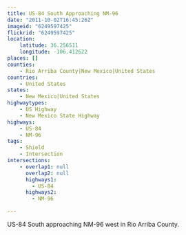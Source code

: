 ```yaml
---
title: US-84 South Approaching NM-96
date: "2011-10-02T16:45:26Z"
imageid: "6249597425"
flickrid: "6249597425"
location:
    latitude: 36.256511
    longitude: -106.412622
places: []
counties:
    - Rio Arriba County|New Mexico|United States
countries:
    - United States
states:
    - New Mexico|United States
highwaytypes:
    - US Highway
    - New Mexico State Highway
highways:
    - US-84
    - NM-96
tags:
    - Shield
    - Intersection
intersections:
    - overlap1: null
      overlap2: null
      highways1:
        - US-84
      highways2:
        - NM-96

---
```

US-84 South approaching NM-96 west in Rio Arriba County.